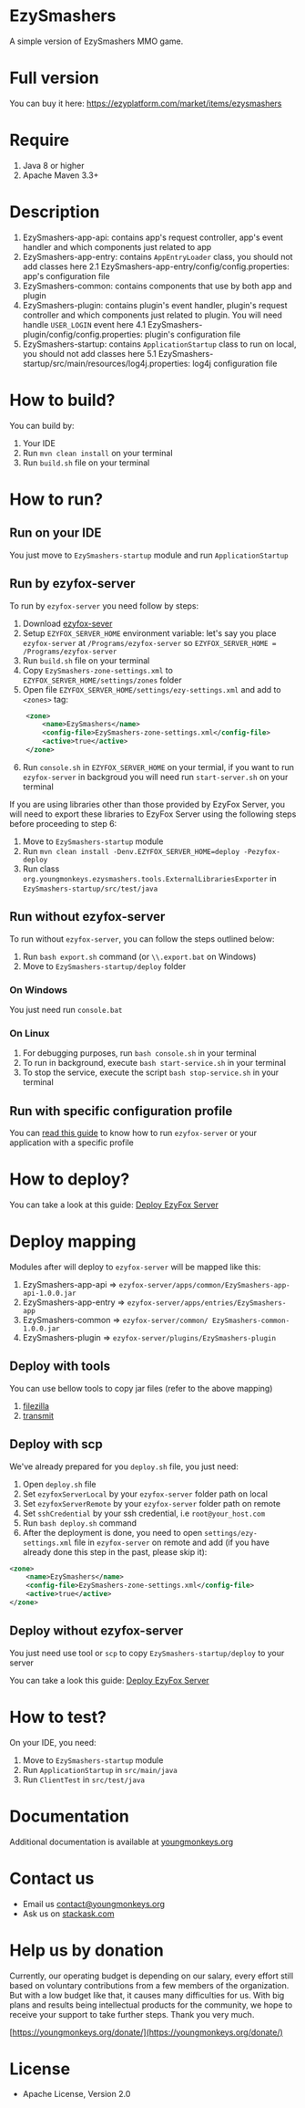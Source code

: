# EzySmashers

A simple version of EzySmashers MMO game. 

# Full version

You can buy it here: https://ezyplatform.com/market/items/ezysmashers

# Require

1. Java 8 or higher
2. Apache Maven 3.3+

# Description

1. EzySmashers-app-api: contains app's request controller, app's event handler and which components just related to app
2. EzySmashers-app-entry: contains `AppEntryLoader` class, you should not add classes here
   2.1 EzySmashers-app-entry/config/config.properties: app's configuration file
3. EzySmashers-common: contains components that use by both app and plugin
4. EzySmashers-plugin: contains plugin's event handler, plugin's request controller and which components just related to
   plugin. You will need handle `USER_LOGIN` event here
   4.1 EzySmashers-plugin/config/config.properties: plugin's configuration file
5. EzySmashers-startup: contains `ApplicationStartup` class to run on local, you should not add classes here
   5.1 EzySmashers-startup/src/main/resources/log4j.properties: log4j configuration file

# How to build?

You can build by:

1. Your IDE
2. Run `mvn clean install` on your terminal
3. Run `build.sh` file on your terminal

# How to run?

## Run on your IDE

You just move to `EzySmashers-startup` module and run `ApplicationStartup`

## Run by ezyfox-server

To run by `ezyfox-server` you need follow by steps:

1. Download [ezyfox-sever](https://youngmonkeys.org/download)
2. Setup `EZYFOX_SERVER_HOME` environment variable: let's say you place `ezyfox-server` at `/Programs/ezyfox-server`
   so `EZYFOX_SERVER_HOME = /Programs/ezyfox-server`
3. Run `build.sh` file on your terminal
4. Copy `EzySmashers-zone-settings.xml` to `EZYFOX_SERVER_HOME/settings/zones` folder
5. Open file `EZYFOX_SERVER_HOME/settings/ezy-settings.xml` and add to `<zones>` tag:

```xml
    <zone>
		<name>EzySmashers</name>
		<config-file>EzySmashers-zone-settings.xml</config-file>
		<active>true</active>
	</zone>
```

6. Run `console.sh` in `EZYFOX_SERVER_HOME` on your termial, if you want to run `ezyfox-server` in backgroud you will
   need run `start-server.sh` on your terminal

If you are using libraries other than those provided by EzyFox Server, you will need to export these libraries to EzyFox Server using the following steps before proceeding to step 6:

1. Move to `EzySmashers-startup` module
2. Run `mvn clean install -Denv.EZYFOX_SERVER_HOME=deploy -Pezyfox-deploy`
3. Run class `org.youngmonkeys.ezysmashers.tools.ExternalLibrariesExporter` in `EzySmashers-startup/src/test/java`

## Run without ezyfox-server

To run without `ezyfox-server`, you can follow the steps outlined below:

1. Run `bash export.sh` command (or `\\.export.bat` on Windows)
2. Move to `EzySmashers-startup/deploy` folder

### On Windows

You just need run `console.bat`

### On Linux

1. For debugging purposes, run `bash console.sh` in your terminal
2. To run in background, execute `bash start-service.sh` in your terminal
3. To stop the service, execute the script `bash stop-service.sh` in your terminal

## Run with specific configuration profile

You can [read this guide](https://youngmonkeys.org/ezyfox-server-project-configuration/) to know how to
run `ezyfox-server` or your application with a specific profile

# How to deploy?

You can take a look at this guide: [Deploy EzyFox Server](https://youngmonkeys.org/deploy-ezyfox-server/)

# Deploy mapping

Modules after will deploy to `ezyfox-server` will be mapped like this:

1. EzySmashers-app-api => `ezyfox-server/apps/common/EzySmashers-app-api-1.0.0.jar`
2. EzySmashers-app-entry => `ezyfox-server/apps/entries/EzySmashers-app`
3. EzySmashers-common => `ezyfox-server/common/ EzySmashers-common-1.0.0.jar`
4. EzySmashers-plugin => `ezyfox-server/plugins/EzySmashers-plugin`

## Deploy with tools

You can use bellow tools to copy jar files (refer to the above mapping)

1. [filezilla](https://filezilla-project.org/)
2. [transmit](https://panic.com/transmit/)

## Deploy with scp

We've already prepared for you `deploy.sh` file, you just need:

1. Open `deploy.sh` file
2. Set `ezyfoxServerLocal` by your `ezyfox-server` folder path on local
3. Set `ezyfoxServerRemote` by your `ezyfox-server` folder path on remote
4. Set `sshCredential` by your ssh credential, i.e `root@your_host.com`
5. Run `bash deploy.sh` command
6. After the deployment is done, you need to open `settings/ezy-settings.xml` file in `ezyfox-server` on remote and
   add (if you have already done this step in the past, please skip it):

```xml
<zone>
	<name>EzySmashers</name>
	<config-file>EzySmashers-zone-settings.xml</config-file>
	<active>true</active>
</zone>
```

## Deploy without ezyfox-server

You just need use tool or `scp` to copy `EzySmashers-startup/deploy` to your server

You can take a look this guide: [Deploy EzyFox Server](https://youngmonkeys.org/deploy-ezyfox-server/)

# How to test?

On your IDE, you need:

1. Move to `EzySmashers-startup` module
2. Run `ApplicationStartup` in `src/main/java`
3. Run `ClientTest` in `src/test/java`

# Documentation

Additional documentation is available at [youngmonkeys.org](https://youngmonkeys.org/ezyfox-sever/)

# Contact us

- Email us [contact@youngmonkeys.org](contact@youngmonkeys.org)
- Ask us on [stackask.com](https://stackask.com)

# Help us by donation

Currently, our operating budget is depending on our salary, every effort still based on voluntary contributions from a
few members of the organization. But with a low budget like that, it causes many difficulties for us. With big plans and
results being intellectual products for the community, we hope to receive your support to take further steps. Thank you
very much.

[https://youngmonkeys.org/donate/](https://youngmonkeys.org/donate/)

# License

- Apache License, Version 2.0
